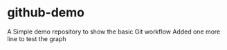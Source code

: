 # github-demo
A Simple demo repository to show the basic Git workflow
Added one more line to test the graph
